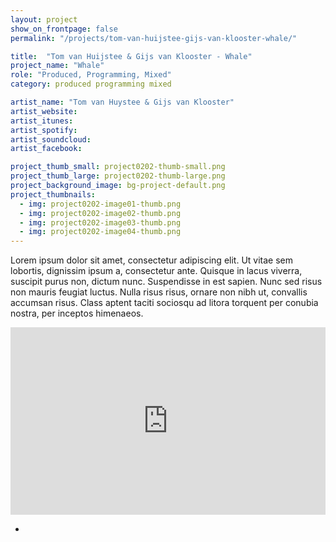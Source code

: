 ```yaml
---
layout: project
show_on_frontpage: false
permalink: "/projects/tom-van-huijstee-gijs-van-klooster-whale/"

title:  "Tom van Huijstee & Gijs van Klooster - Whale"
project_name: "Whale"
role: "Produced, Programming, Mixed"
category: produced programming mixed

artist_name: "Tom van Huystee & Gijs van Klooster"
artist_website:
artist_itunes:
artist_spotify:
artist_soundcloud:
artist_facebook:

project_thumb_small: project0202-thumb-small.png
project_thumb_large: project0202-thumb-large.png
project_background_image: bg-project-default.png
project_thumbnails:
  - img: project0202-image01-thumb.png
  - img: project0202-image02-thumb.png
  - img: project0202-image03-thumb.png
  - img: project0202-image04-thumb.png
---
```


Lorem ipsum dolor sit amet, consectetur adipiscing elit. Ut vitae sem lobortis, dignissim ipsum a, consectetur ante. Quisque in lacus viverra, suscipit purus non, dictum nunc. Suspendisse in est sapien. Nunc sed risus non mauris feugiat luctus. Nulla risus risus, ornare non nibh ut, convallis accumsan risus. Class aptent taciti sociosqu ad litora torquent per conubia nostra, per inceptos himenaeos.

<iframe width="100%" height="300" scrolling="no" frameborder="no" src="https://w.soundcloud.com/player/?url=https%3A//api.soundcloud.com/tracks/19141774&amp;color=%23e8280b&amp;auto_play=false&amp;hide_related=false&amp;show_comments=true&amp;show_user=true&amp;show_reposts=false&amp;show_teaser=true&amp;visual=true"></iframe>

-
